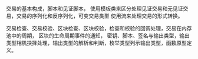 交易的基本构成，脚本和见证脚本， 使用模板类来区分处理见证交易和无见证交易，交易的序列化和反序列化，可变交易类型
使用流来处理交易的形式转换。

交易检查、交易校验、区块检查、区块校验，检查和校验的回调处理，交易在内存池中的周期， 区块的生命周期事件的通知，
密钥、脚本、签名与输出类型，输出类型相机抉择处理，输出类型的解析和判断，枚举类型列示输出类型，函数原型定义。


